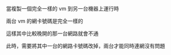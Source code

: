 當複製一個完全一樣的 vm 到另一台機器上運行時 <br />

兩台 vm 的網卡號碼是完全一樣的 <br />

這樣其中比較晚開的那一台網路就會不通 <br />

此時，需要將其中一台的網路卡號碼改掉，兩台才能同時連網沒有問題 <br />
